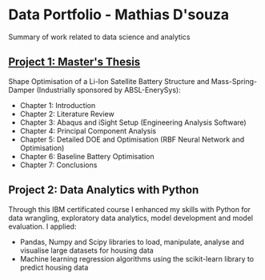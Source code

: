 # Data Portfolio - Mathias D'souza
Summary of work related to data science and analytics

## [Project 1: Master's Thesis](https://github.com/ds-mathias/thesis)

Shape Optimisation of a Li-Ion Satellite Battery Structure and Mass-Spring-Damper (Industrially sponsored by ABSL-EnerySys):
- Chapter 1: Introduction
- Chapter 2: Literature Review
- Chapter 3: Abaqus and iSight Setup (Engineering Analysis Software)
- Chapter 4: Principal Component Analysis
- Chapter 5: Detailed DOE and Optimisation (RBF Neural Network and Optimisation)
- Chapter 6: Baseline Battery Optimisation
- Chapter 7: Conclusions

## Project 2: Data Analytics with Python
Through this IBM certificated course I enhanced my skills with Python for data wrangling, exploratory data analytics, model development and model evaluation. I applied:
- Pandas, Numpy and Scipy libraries to load, manipulate, analyse and visualise large datasets for housing data
- Machine learning regression algorithms using the scikit-learn library to predict housing data
